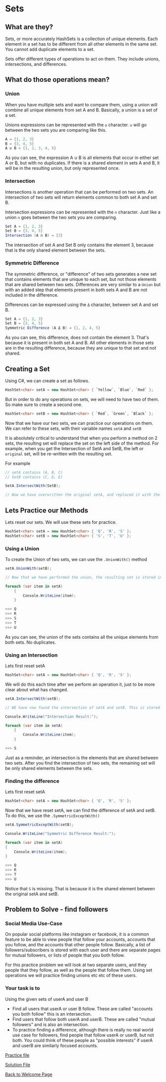 # Sets

## What are they?

Sets, or more accurately HashSets is a collection of unique elements. Each element in a set has to be different from all other elements in the same set. You cannot add duplicate elements to a set.

Sets offer different types of operations to act on them. They include unions, intersections, and differences.

## What do those operations mean?

### Union

When you have multiple sets and want to compare them, using a union will combine all unique elements from set A and B. Basically, a union is a set of a set.

Unions expressions can be represented with the `∪` character. `∪` will go between the two sets you are comparing like this.

```csharp
A = {1, 2, 3}
B = {3, 4, 5}
A ∪ B = {1, 2, 3, 4, 5}
```

As you can see, the expression A ∪ B is all elements that occur in either set A or B, but with no duplicates. If there is a shared element in sets A and B, it will be in the resulting union, but only represented once.

### Intersection

Intersections is another operation that can be performed on two sets. An intersection of two sets will return elements common to both set A and set B.

Intersection expressions can be represented with the `∩` character. Just like a union `∩` goes between the two sets you are comparing.

```csharp
Set A = {1, 2, 3}
Set B = {3, 4, 5}
Intersection (A ∩ B) = {3}
```

The intersection of set A and Set B only contains the element 3, because that is the only shared element between the sets.

### Symmetric Difference

The symmetric difference, or "difference" of two sets generates a new set that contains elements that are unique to each set, but not those elements that are shared between two sets. Differences are very similar to a `Union` but with an added step that elements present in both sets A and B are not included in the difference.

Differences can be expressed using the `Δ` character, between set A and set B.

```csharp
Set A = {1, 2, 3}
Set B = {3, 4, 5}
Symmetric Difference (A Δ B) = {1, 2, 4, 5}
```

As you can see, this difference, does not contain the element 3. That's because it is present in both set A and B. All other elements in those sets are in the resulting difference, because they are unique to that set and not shared.

## Creating a Set

Using C#, we can create a set as follows.

```csharp
HashSet<char> setA = new HashSet<char> { `Yellow`, `Blue`, `Red` };
```

But in order to do any operations on sets, we will need to have two of them. So make sure to create a second one.

```csharp
HashSet<char> setB = new HashSet<char> { `Red`, `Green`, `Black` };
```

Now that we have our two sets, we can practice our operations on them. We can refer to these sets, with their variable names `setA` and `setB`

It is absolutely critical to understand that when you perform a method on 2 sets, the resulting set will replace the set on the left side of the method. For example, when you get the Intersection of SetA and SetB, the left or `original` set, will be re-written with the resulting set.

For example

```csharp
// setA contains (A, B, C)
// SetB contains (C, D, E)

SetA.IntersectWith(SetB);

// Now we have overwritten the original setA, and replaced it with the intersecting. setA now contains only the element (3). setB remains unchanged
```

## Lets Practice our Methods

Lets reset our sets. We will use these sets for practice.

```csharp
HashSet<char> setA = new HashSet<char> { 'Q', 'R', 'S' };
HashSet<char> setB = new HashSet<char> { 'S', 'T', 'U' };
```

### Using a Union

To create the Union of two sets, we can use the `.UnionWith()` method

```csharp
setA.UnionWith(setB);

// Now that we have performed the union, the resulting set is stored in setA

foreach (var item in setA)
    {
        Console.WriteLine(item);
    }

>>> Q
>>> R
>>> S
>>> T
>>> U
```

As you can see, the union of the sets contains all the unique elements from both sets. No duplicates.

### Using an Intersection

Lets first reset setA

``` csharp
HashSet<char> setA = new HashSet<char> { 'Q', 'R', 'S' };
```

We will do this each time after we perform an operation it, just to be more clear about what has changed.

```csharp
setA.IntersectWith(setB);

// WE have now found the intersection of setA and setB. This is stored in the new `setA`

Console.WriteLine("Intersection Result:");

foreach (var item in setA)
    {
        Console.WriteLine(item);
    }

>>> S
```

Just as a reminder, an intersection is the elements that are shared between two sets. After you find the intersection of two sets, the remaining set will be only shared elements between the sets.

### Finding the difference

Lets first reset setA

``` csharp
HashSet<char> setA = new HashSet<char> { 'Q', 'R', 'S' };
```

Now that we have reset setA, we can find the difference of setA and setB. To do this, we use the `.SymmetricExceptWith()`

```csharp
setA.SymmetricExceptWith(setB);

Console.WriteLine("Symmetric Difference Result:");

foreach (var item in setA)
{
    Console.WriteLine(item);
}

>>> Q
>>> R
>>> T
>>> U
```

Notice that `S` is missing. That is because it is the shared element between the original setA and setB.

## Problem to Solve - find followers

### Social Media Use-Case

On popular social platforms like instagram or facebook, it is a common feature to be able to view people that follow your accounts, accounts that you follow, and the accounts that other people follow. Basically, a list of followers/subscribers is stored with each user and there are separate pages for mutual followers, or lists of people that you both follow.

For this practice problem we will look at two separate users, and they people that they follow, as well as the people that follow them. Using set operations we will practice finding unions etc etc of these users.

### Your task is to

Using the given sets of userA and user B

* Find all users that userA or user B follow. These are called "accounts you both follow" this is an intersection.
* Find users that follow both userA and userB. These are called "mutual followers" and is also an intersection.
* To practice finding a difference, although there is really no real world use case for followers, find people that follow userA or userB, but not both. You could think of these people as "possible interests" if userA and userB are similarly focused accounts.

[Practice file](https://github.com/brendan-richy/datafinal/blob/0b6fc4e4a5dd979672c5ab81df98a07bf247403a/csharp_fundamentals/sets-problem/Program.cs)

[Solution File](https://github.com/brendan-richy/datafinal/blob/cf06cb76360deac8bb0958233174b2fda54d4a51/csharp_fundamentals/sets-problem/solution/solution.cs)

[Back to Welcome Page](https://github.com/brendan-richy/datafinal/blob/0b6fc4e4a5dd979672c5ab81df98a07bf247403a/csharp_fundamentals/welcome.md)
